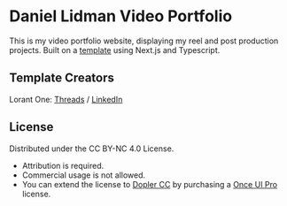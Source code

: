 # Daniel Lidman Video Portfolio

This is my video portfolio website, displaying my reel and post production projects. Built on a [template](https://demo.magic-portfolio.com) using Next.js and Typescript. 


## Template Creators

Lorant One: [Threads](https://www.threads.net/@lorant.one) / [LinkedIn](https://www.linkedin.com/in/lorant-one/)


## License

Distributed under the CC BY-NC 4.0 License.
- Attribution is required.
- Commercial usage is not allowed.
- You can extend the license to [Dopler CC](https://dopler.app/license) by purchasing a [Once UI Pro](https://once-ui.com/pricing) license.